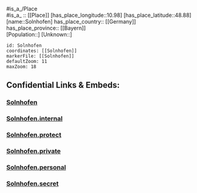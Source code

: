 ﻿---
location: [48.88,10.98] 
mapzoom: [7,12] 
mapmarker: city 
type: City
tags:
- geo/City


SpocWebEntityId: 34353
isDeleted: false
confidential: public

---
#is_a_/Place  
#is_a_ :: [[Place]] 
[has_place_longitude::10.98] 
[has_place_latitude::48.88] 
[name::Solnhofen] 
has_place_country:: [[Germany]]  
has_place_province:: [[Bayern]]  
[Population::] 
[Unknown::] 


```leaflet
id: Solnhofen
coordinates: [[Solnhofen]] 
markerFile: [[Solnhofen]] 
defaultZoom: 11 
maxZoom: 18
```


## Confidential Links & Embeds: 

### [Solnhofen](/_public/Earth/Continent/Europe/Europe~Central/Germany/Germany~West/Bayern/counties~Bayern/Eichstätt/cities~Eichstätt/Mörnsheim/City/Solnhofen.md) 

### [Solnhofen.internal](/_internal/Earth/Continent/Europe/Europe~Central/Germany/Germany~West/Bayern/counties~Bayern/Eichstätt/cities~Eichstätt/Mörnsheim/City/Solnhofen.internal.md) 

### [Solnhofen.protect](/_protect/Earth/Continent/Europe/Europe~Central/Germany/Germany~West/Bayern/counties~Bayern/Eichstätt/cities~Eichstätt/Mörnsheim/City/Solnhofen.protect.md) 

### [Solnhofen.private](/_private/Earth/Continent/Europe/Europe~Central/Germany/Germany~West/Bayern/counties~Bayern/Eichstätt/cities~Eichstätt/Mörnsheim/City/Solnhofen.private.md) 

### [Solnhofen.personal](/_personal/Earth/Continent/Europe/Europe~Central/Germany/Germany~West/Bayern/counties~Bayern/Eichstätt/cities~Eichstätt/Mörnsheim/City/Solnhofen.personal.md) 

### [Solnhofen.secret](/_secret/Earth/Continent/Europe/Europe~Central/Germany/Germany~West/Bayern/counties~Bayern/Eichstätt/cities~Eichstätt/Mörnsheim/City/Solnhofen.secret.md) 
